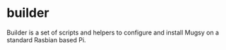 # builder
Builder is a set of scripts and helpers to configure and install Mugsy on a standard Rasbian based Pi.
